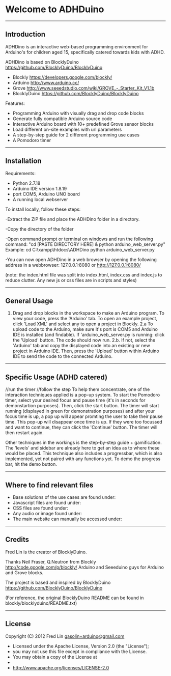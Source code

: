 Welcome to ADHDuino
=======================

-----------------
Introduction
-----------------

ADHDino is an interactive web-based programming environment for Arduino's for children aged 15, specifically catered towards kids with ADHD.

ADHDino is based on BlocklyDuino
https://github.com/BlocklyDuino/BlocklyDuino

* Blockly https://developers.google.com/blockly/
* Arduino http://www.arduino.cc/
* Grove http://www.seeedstudio.com/wiki/GROVE_-_Starter_Kit_V1.1b
* BlocklyDuino https://github.com/BlocklyDuino/BlocklyDuino

Features:
* Programming Arduino with visually drag and drop code blocks
* Generate fully compatible Arduino source code
* Interactive Arduino board with 10+ predefined Grove sensor blocks
* Load different on-site examples with url parameters
* A step-by-step guide for 2 different programming use cases
* A Pomodoro timer
-----------------
Installation
-----------------

Requirements:
- Python 2.7.18
- Arduino IDE version 1.8.19
- port COM5, Arduino UNO board
- A running local webserver

To install locally, follow these steps:

-Extract the ZIP file and place the ADHDino folder in a directory.

-Copy the directory of the folder

-Open command prompt or terminal on windows and run the following command: "cd [PASTE DIRECTORY HERE] & python arduino_web_server.py"
Example: cd C:\xampp\htdocs\ADHDino python arduino_web_server.py

-You can now open ADHDino in a web browser by opening the following address in a webbrowser: 127.0.0.1:8080 or http://127.0.0.1:8080/ 

(note: the index.html file was split into index.html, index.css and index.js to reduce clutter. Any new js or css files are in scripts and styles)


-----------------
General Usage
-----------------
1. Drag and drop blocks in the workspace to make an Arduino program. To view your code, press the 'Arduino' tab. To open an example project, click 'Load XML' and select any to open a project in Blockly.
2.a To upload code to the Arduino, make sure it's port is COM5 and Arduino IDE is installed (and findable). If 'arduino_web_server.py is running: click the 'Upload' button. The code should now run.
2.b. If not, select the 'Arduino' tab and copy the displayed code into an existing or new project in Arduino IDE. Then, press the 'Upload' button within Arduino IDE to send the code to the connected Arduino.

-----------------
Specific Usage (ADHD catered)
-----------------
//run the timer
//follow the step
To help them concentrate, one of the interaction techniques applied is a pop-up system.
To start the Pomodoro timer, select your desired focus and pause time (it's in seconds for demonstartion purposes). Then, click the start button. The timer will start running (displayed in green for demonstration purposes) and after your focus time is up, a pop up will appear promting the user to take their pause time. This pop-up will disappear once time is up. If they were too focussed and want to continue, they can click the 'Continue' button. The timer will then restart again.

Other techniques in the workings is the step-by-step guide + gamification. The 'levels' and sidebar are already here to get an idea as to where these would be placed. This technique also includes a progressbar, which is also implemented, yet not paired with any functions yet. To demo the progress bar, hit the demo button.


-----------------
Where to find relevant files
-----------------

- Base solutions of the use cases are found under:
- Javascript files are found under:
- CSS files are found under:
- Any audio or image found under:
- The main website can manually be accessed under:

-----------------
Credits
-----------------
Fred Lin is the creator of BlocklyDuino.

Thanks Neil Fraser, Q.Neutron from Blockly 
http://code.google.com/p/blockly/
Arduino and Seeeduino guys for Arduino and Grove blocks.

The project is based and inspired by BlocklyDuino
https://github.com/BlocklyDuino/BlocklyDuino

(For reference, the original BlocklyDuino README can be found in blockly/blocklyduino/README.txt)

-----------------
License
-----------------
Copyright (C) 2012 Fred Lin gasolin+arduino@gmail.com

 * Licensed under the Apache License, Version 2.0 (the "License");
 * you may not use this file except in compliance with the License.
 * You may obtain a copy of the License at
 *
 *   http://www.apache.org/licenses/LICENSE-2.0

